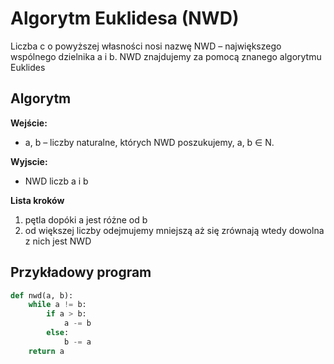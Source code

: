 # Algorytm Euklidesa (NWD)
Liczba c o powyższej własności nosi nazwę NWD – największego wspólnego dzielnika a i b. NWD znajdujemy za pomocą znanego algorytmu Euklides

## Algorytm
**Wejście:**
* a, b – liczby naturalne, których NWD poszukujemy, a, b ∈ N.

**Wyjscie:**
* NWD liczb a i b

**Lista kroków**
1. pętla dopóki a jest różne od b
1. od większej liczby odejmujemy mniejszą aż się zrównają wtedy dowolna z nich jest NWD

## Przykładowy program

```python
def nwd(a, b):
    while a != b:
        if a > b:
            a -= b
        else:
            b -= a
    return a
```
